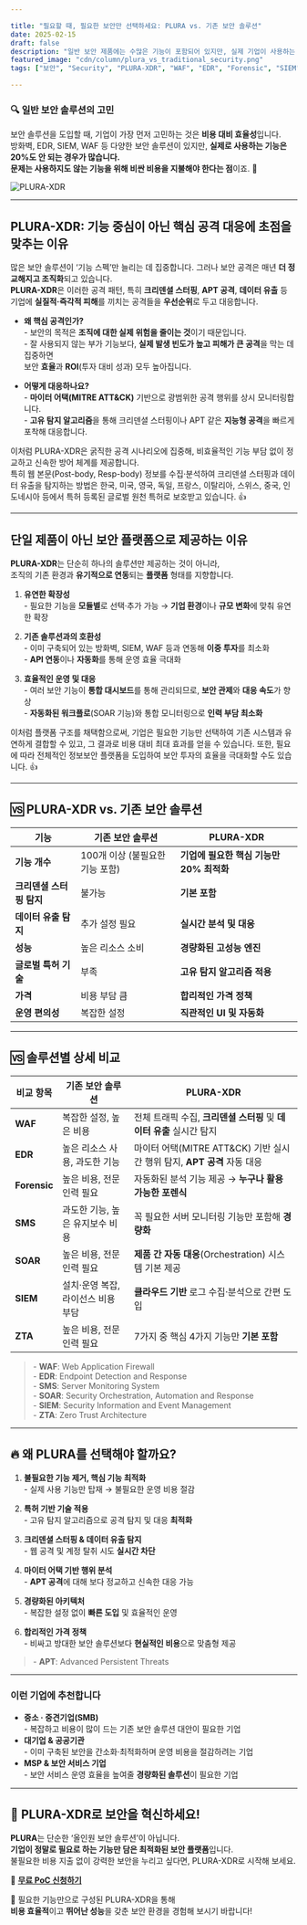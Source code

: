 ```yaml
---

title: "필요할 때, 필요한 보안만 선택하세요: PLURA vs. 기존 보안 솔루션"
date: 2025-02-15
draft: false
description: "일반 보안 제품에는 수많은 기능이 포함되어 있지만, 실제 기업이 사용하는 기능은 극히 일부에 불과합니다. PLURA 솔루션은 꼭 필요한 기능만 최적화하여 비용을 절감하고 성능을 극대화합니다."
featured_image: "cdn/column/plura_vs_traditional_security.png"
tags: ["보안", "Security", "PLURA-XDR", "WAF", "EDR", "Forensic", "SIEM", "SMS"]

---
```


### 🔍 일반 보안 솔루션의 고민

보안 솔루션을 도입할 때, 기업이 가장 먼저 고민하는 것은 **비용 대비 효율성**입니다.  
방화벽, EDR, SIEM, WAF 등 다양한 보안 솔루션이 있지만, **실제로 사용하는 기능은 20%도 안 되는 경우가 많습니다.**  
**문제는 사용하지도 않는 기능을 위해 비싼 비용을 지불해야 한다는 점**이죠. 🤔

![PLURA-XDR](https://blog.plura.io/cdn/column/plura_vs_traditional_security.png)

<!--more-->

---
## PLURA-XDR: 기능 중심이 아닌 **핵심 공격 대응**에 초점을 맞추는 이유

많은 보안 솔루션이 ‘기능 스펙’만 늘리는 데 집중합니다. 그러나 보안 공격은 매년 **더 정교해지고 조직화**되고 있습니다.  
**PLURA-XDR**은 이러한 공격 패턴, 특히 **크리덴셜 스터핑**, **APT 공격**, **데이터 유출** 등  
기업에 **실질적·즉각적 피해**를 끼치는 공격들을 **우선순위**로 두고 대응합니다.

- **왜 핵심 공격인가?**  
  \- 보안의 목적은 **조직에 대한 실제 위험을 줄이는 것**이기 때문입니다.  
  \- 잘 사용되지 않는 부가 기능보다, **실제 발생 빈도가 높고 피해가 큰 공격**을 막는 데 집중하면  
    보안 **효율**과 **ROI**(투자 대비 성과) 모두 높아집니다.

- **어떻게 대응하나요?**  
  \- **마이터 어택(MITRE ATT&CK)** 기반으로 광범위한 공격 행위를 상시 모니터링합니다.  
  \- **고유 탐지 알고리즘**을 통해 크리덴셜 스터핑이나 APT 같은 **지능형 공격**을 빠르게 포착해 대응합니다.

이처럼 PLURA-XDR은 굵직한 공격 시나리오에 집중해, 비효율적인 기능 부담 없이 정교하고 신속한 방어 체계를 제공합니다.   
특히 웹 본문(Post-body, Resp-body) 정보를 수집·분석하여 크리덴셜 스터핑과 데이터 유출을 탐지하는 방법은 한국, 미국, 영국, 독일, 프랑스, 이탈리아, 스위스, 중국, 인도네시아 등에서 특허 등록된 글로벌 원천 특허로 보호받고 있습니다. 👍

---

## 단일 제품이 아닌 **보안 플랫폼**으로 제공하는 이유

**PLURA-XDR**는 단순히 하나의 솔루션만 제공하는 것이 아니라,  
조직의 기존 환경과 **유기적으로 연동**되는 **플랫폼** 형태를 지향합니다.

1. **유연한 확장성**  
   \- 필요한 기능을 **모듈별**로 선택·추가 가능 → **기업 환경**이나 **규모 변화**에 맞춰 유연한 확장

2. **기존 솔루션과의 호환성**  
   \- 이미 구축되어 있는 방화벽, SIEM, WAF 등과 연동해 **이중 투자**를 최소화  
   \- **API 연동**이나 **자동화**를 통해 운영 효율 극대화

3. **효율적인 운영 및 대응**  
   \- 여러 보안 기능이 **통합 대시보드**를 통해 관리되므로, **보안 관제**와 **대응 속도**가 향상  
   \- **자동화된 워크플로**(SOAR 기능)와 통합 모니터링으로 **인력 부담 최소화**

이처럼 플랫폼 구조를 채택함으로써, 기업은 필요한 기능만 선택하여 기존 시스템과 유연하게 결합할 수 있고, 그 결과로 비용 대비 최대 효과를 얻을 수 있습니다. 또한, 필요에 따라 전체적인 정보보안 플랫폼을 도입하여 보안 투자의 효율을 극대화할 수도 있습니다. 👍

---

## 🆚 PLURA-XDR vs. 기존 보안 솔루션

| 기능                | 기존 보안 솔루션                       | **PLURA-XDR**                     |
| ----------------- | --------------------------------- | ---------------------------------- |
| **기능 개수**       | 100개 이상 (불필요한 기능 포함)            | **기업에 필요한 핵심 기능만 20% 최적화**   |
| **크리덴셜 스터핑 탐지** | 불가능                                   | **기본 포함**                      |
| **데이터 유출 탐지**   | 추가 설정 필요                              | **실시간 분석 및 대응**              |
| **성능**            | 높은 리소스 소비                            | **경량화된 고성능 엔진**             |
| **글로벌 특허 기술**     | 부족                                      | **고유 탐지 알고리즘 적용**           |
| **가격**            | 비용 부담 큼                                 | **합리적인 가격 정책**               |
| **운영 편의성**       | 복잡한 설정                                  | **직관적인 UI 및 자동화**             |

---

## 🆚 솔루션별 상세 비교

| 비교 항목     | 기존 보안 솔루션                       | **PLURA-XDR**                                                   |
|------------|-----------------------------------|----------------------------------------------------------------|
| **WAF**    | 복잡한 설정, 높은 비용                    | 전체 트래픽 수집, **크리덴셜 스터핑** 및 **데이터 유출** 실시간 탐지     |
| **EDR**    | 높은 리소스 사용, 과도한 기능              | 마이터 어택(MITRE ATT&CK) 기반 실시간 행위 탐지, **APT 공격** 자동 대응 |
| **Forensic** | 높은 비용, 전문 인력 필요                | 자동화된 분석 기능 제공 → **누구나 활용 가능한 포렌식**                     |
| **SMS**    | 과도한 기능, 높은 유지보수 비용            | 꼭 필요한 서버 모니터링 기능만 포함해 **경량화**                             |
| **SOAR**   | 높은 비용, 전문 인력 필요                  | **제품 간 자동 대응**(Orchestration) 시스템 기본 제공                     |
| **SIEM**   | 설치·운영 복잡, 라이선스 비용 부담         | **클라우드 기반** 로그 수집·분석으로 간편 도입                           |
| **ZTA**    | 높은 비용, 전문 인력 필요                  | 7가지 중 핵심 4가지 기능만 **기본 포함**                                    |


> \- **WAF**: Web Application Firewall  
> \- **EDR**: Endpoint Detection and Response  
> \- **SMS**: Server Monitoring System  
> \- **SOAR**: Security Orchestration, Automation and Response  
> \- **SIEM**: Security Information and Event Management  
> \- **ZTA**: Zero Trust Architecture  

---

## 🔥 왜 **PLURA**를 선택해야 할까요?

1. **불필요한 기능 제거, 핵심 기능 최적화**  
   \- 실제 사용 기능만 탑재 → 불필요한 운영 비용 절감

2. **특허 기반 기술 적용**  
   \- 고유 탐지 알고리즘으로 공격 탐지 및 대응 **최적화**

3. **크리덴셜 스터핑 & 데이터 유출 탐지**  
   \- 웹 공격 및 계정 탈취 시도 **실시간 차단**

4. **마이터 어택 기반 행위 분석**  
   \- **APT 공격**에 대해 보다 정교하고 신속한 대응 가능

5. **경량화된 아키텍처**  
   \- 복잡한 설정 없이 **빠른 도입** 및 효율적인 운영

6. **합리적인 가격 정책**  
   \- 비싸고 방대한 보안 솔루션보다 **현실적인 비용**으로 맞춤형 제공

> \- **APT**: Advanced Persistent Threats  

---

### 이런 기업에 추천합니다

- **중소 · 중견기업(SMB)**  
  \- 복잡하고 비용이 많이 드는 기존 보안 솔루션 대안이 필요한 기업  
- **대기업 & 공공기관**  
  \- 이미 구축된 보안을 간소화·최적화하며 운영 비용을 절감하려는 기업  
- **MSP & 보안 서비스 기업**  
  \- 보안 서비스 운영 효율을 높여줄 **경량화된 솔루션**이 필요한 기업  

---

## 📢 **PLURA-XDR로 보안을 혁신하세요!**

**PLURA**는 단순한 ‘올인원 보안 솔루션’이 아닙니다.  
**기업이 정말로 필요로 하는 기능만 담은 최적화된 보안 플랫폼**입니다.  
불필요한 비용 지출 없이 강력한 보안을 누리고 싶다면, PLURA-XDR로 시작해 보세요.  

🔗 **[무료 PoC 신청하기](https://www.plura.io/signup)**  

📢 필요한 기능만으로 구성된 PLURA-XDR을 통해  
**비용 효율적**이고 **뛰어난 성능**을 갖춘 보안 환경을 경험해 보시기 바랍니다!

